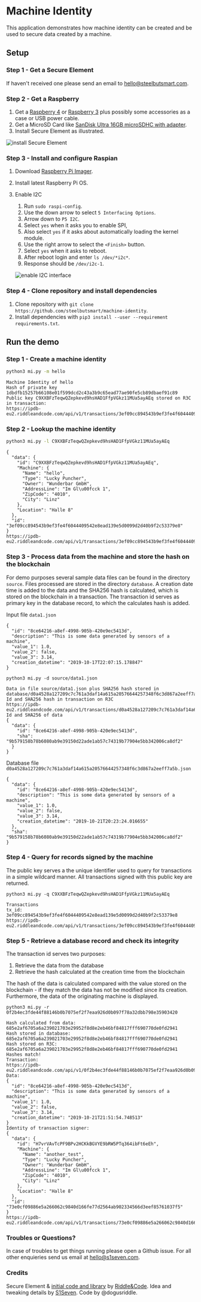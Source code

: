 # Machine Identity

This application demonstrates how machine identity can be created and be used to secure data created by a machine.

## Setup

### Step 1 - Get a Secure Element

If haven't received one please send an email to [hello@steelbutsmart.com](mailto:hello@steelbutsmart.com). 

### Step 2 - Get a Raspberry

1. Get a [Raspberry 4](https://www.raspberrypi.org/products/raspberry-pi-4-model-b/) or [Raspberry 3](https://www.raspberrypi.org/products/raspberry-pi-3-model-b-plus/) plus possibly some accessories as a case or USB power cable. 
2. Get a MicroSD Card like [SanDisk Ultra 16GB microSDHC with adapter](https://www.amazon.de/SanDisk-Ultra-microSDHC-Speicherkarte-Adapter/dp/B073S9SFK2/).
3. Install Secure Element as illustrated.

![install Secure Element](images/install_secure_element_on_raspberry.png?raw=true "install Secure Element")

### Step 3 - Install and configure Raspian
1. Download [Raspberry Pi Imager](https://www.raspberrypi.org/downloads/).
2. Install latest Raspberry Pi OS.
3. Enable I2C
    1. Run `sudo raspi-config`.
    2. Use the down arrow to select `5 Interfacing Options`.
    3. Arrow down to `P5 I2C`.
    4. Select `yes` when it asks you to enable SPI,
    5. Also select `yes` if it asks about automatically loading the kernel module.
    6. Use the right arrow to select the `<Finish>` button.
    7. Select `yes` when it asks to reboot.
    8. After reboot login and enter `ls /dev/*i2c*`.
    9. Response should be `/dev/i2c-1`.
    
    ![enable I2C interface](images/enable_I2C_interface.png?raw=true "enable I2C interface")

### Step 4 - Clone repository and install dependencies

1. Clone repository with `git clone https://github.com/steelbutsmart/machine-identity`.
2. Install dependencies with `pip3 install --user --requirement requirements.txt`.

## Run the demo

### Step 1 - Create a machine identity
```bash
python3 mi.py -m hello
```
```
Machine Identity of hello
Hash of private key 1dbdfb15257b66108e01f599dcd2c43a3b9c65ead77ae90fe5cb89dbaef91c89
Public key C9XXBFzTeqwQZepkevd9hsHAD1FfpVGkz11MUa5ayAEq stored on R3C in transaction:
https://ipdb-eu2.riddleandcode.com/api/v1/transactions/3ef09cc894543b9ef3fe4f6044409542e8ead139e5d0099d2d40b9f2c53379e8
```
### Step 2 - Lookup the machine identity
```bash
python3 mi.py -l C9XXBFzTeqwQZepkevd9hsHAD1FfpVGkz11MUa5ayAEq
```
```
{
  "data": {
    "id": "C9XXBFzTeqwQZepkevd9hsHAD1FfpVGkz11MUa5ayAEq",
    "Machine": {
      "Name": "hello",
      "Type": "Lucky Puncher",
      "Owner": "Wunderbar GmbH",
      "AddressLine": "Im Gl\u00fcck 1",
      "ZipCode": "4010",
      "City": "Linz"
    },
    "Location": "Halle 8"
  },
  "id": "3ef09cc894543b9ef3fe4f6044409542e8ead139e5d0099d2d40b9f2c53379e8"
}
https://ipdb-eu2.riddleandcode.com/api/v1/transactions/3ef09cc894543b9ef3fe4f6044409542e8ead139e5d0099d2d40b9f2c53379e8
```

### Step 3 - Process data from the machine and store the hash on the blockchain

For demo purposes several sample data files can be found in the directory `source`. Files processed are stored in the directory `database`. A creation date time is added to the data and the SHA256 hash is calculated, which is stored on the blockchain in a transaction. The transaction id serves as primary key in the database record, to which the calculates hash is added.

Input file `data1.json`
```
{
  "id": "8ce64216-a8ef-4998-905b-420e9ec5413d", 
  "description": "This is some data generated by sensors of a machine", 
  "value_1": 1.0, 
  "value_2": false, 
  "value_3": 3.14, 
  "creation_datetime": "2019-10-17T22:07:15.178847"
}
```

```
python3 mi.py -d source/data1.json
```
```
Data in file source/data1.json plus SHA256 hash stored in
database/d0a4528a127209c7c761a3daf14a615a20576644257348f6c3d867a2eeff7a5b.json
Id and SHA256 hash in transaction on R3C
https://ipdb-eu2.riddleandcode.com/api/v1/transactions/d0a4528a127209c7c761a3daf14a615a20576644257348f6c3d867a2eeff7a5b
Id and SHA256 of data
{
  "data": {
    "id": "8ce64216-a8ef-4998-905b-420e9ec5413d",
    "sha": "9b579158b78b6080ab9e39150d22ade1ab57c74319b77904e5bb342006ca8df2"
  }
}
```

Database file `d0a4528a127209c7c761a3daf14a615a20576644257348f6c3d867a2eeff7a5b.json`
```
{
  "data": {
    "id": "8ce64216-a8ef-4998-905b-420e9ec5413d", 
    "description": "This is some data generated by sensors of a machine", 
    "value_1": 1.0, 
    "value_2": false, 
    "value_3": 3.14, 
    "creation_datetime": "2019-10-21T20:23:24.016655"
  }, 
  "sha": "9b579158b78b6080ab9e39150d22ade1ab57c74319b77904e5bb342006ca8df2"
}
````

### Step 4 - Query for records signed by the machine

The public key serves a the unique identifier used to query for transactions in a simple wildcard manner. All transactions signed with this public key are returned.
```
python3 mi.py -q C9XXBFzTeqwQZepkevd9hsHAD1FfpVGkz11MUa5ayAEq
```
```
Transactions
tx_id: 3ef09cc894543b9ef3fe4f6044409542e8ead139e5d0099d2d40b9f2c53379e8
https://ipdb-eu2.riddleandcode.com/api/v1/transactions/3ef09cc894543b9ef3fe4f6044409542e8ead139e5d0099d2d40b9f2c53379e8
```

### Step 5 - Retrieve a database record and check its integrity

The transaction id serves two purposes:
1. Retrieve the data from the database
2. Retrieve the hash calculated at the creation time from the blockchain

The hash of the data is calculated compared with the value stored on the blockchain - if they match the data has not be modified since its creation. Furthermore, the data of the originating machine is displayed.
```
python3 mi.py -r 0f2b4ec3fde44f88146b0b7075ef2f7eaa926d0b097f78a32dbb798e35903420
```
```
Hash calculated from data: 685e2af6705a6a239021703e29952f8d8e2eb46bf84817fff690770de0fd2941
Hash stored in database:   685e2af6705a6a239021703e29952f8d8e2eb46bf84817fff690770de0fd2941
Hash stored on R3C:        685e2af6705a6a239021703e29952f8d8e2eb46bf84817fff690770de0fd2941
Hashes match!
Transaction:
https://ipdb-eu2.riddleandcode.com/api/v1/0f2b4ec3fde44f88146b0b7075ef2f7eaa926d0b097f78a32dbb798e35903420
Data:
{
  "id": "8ce64216-a8ef-4998-905b-420e9ec5413d",
  "description": "This is some data generated by sensors of a machine",
  "value_1": 1.0,
  "value_2": false,
  "value_3": 3.14,
  "creation_datetime": "2019-10-21T21:51:54.748513"
}
Identity of transaction signer:
{
  "data": {
    "id": "H7vrVAvTcPF9BPv2HCKkBGVYE9bRW5PTq364ibFt6eEh",
    "Machine": {
      "Name": "another_test",
      "Type": "Lucky Puncher",
      "Owner": "Wunderbar GmbH",
      "AddressLine": "Im Gl\u00fcck 1",
      "ZipCode": "4010",
      "City": "Linz"
    },
    "Location": "Halle 8"
  },
  "id": "73e0cf09886e5a266062c9840d166fe77d2564ab902334566d3eef85761037f5"
}
https://ipdb-eu2.riddleandcode.com/api/v1/transactions/73e0cf09886e5a266062c9840d166fe77d2564ab902334566d3eef85761037f5
```


### Troubles or Questions?
In case of troubles to get things running please open a Github issue. For all other enquieries send us email at [hello@s1seven.com](mailto:hello@s1seven.com).

### Credits 
Secure Element & [initial code and library](https://github.com/RiddleAndCode/SEAL-SDK) by [Riddle&Code](https://www.riddleandcode.com). Idea and tweaking details by [S1Seven](https://s1seven.com). Code by @dogusriddle.
